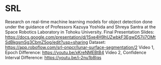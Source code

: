 # SRL
Research on real-time machine learning models for object detection done under the guidance of Professors Kazuya Yoshida and Shreya Santra at the Space Robotics Laboratory in Tohoku University.
Final Presentation Slides: https://docs.google.com/presentation/d/1Sxe4H9hUZwbkF3EgwD57ii7OMtSdBkgsmSg3CbmZ5og/edit?usp=sharing
Dataset: https://app.roboflow.com/srl-onpcr/lunar-surface-segmentation/2
Video 1, Epoch Difference: https://youtu.be/xKreNMEBtB4
Video 2, Confidence Interval Difference: https://youtu.be/i-2nu1b8Iqs

